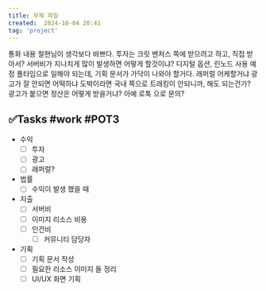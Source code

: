 ```yaml
---
title: 무제 파일
created:  2024-10-04 20:41
tag: 'project'
---
```

통화 내용 
철현님이 생각보다 바쁘다.
투자는 크릿 벤처스 쪽에 받으려고 하고, 직접 받아서?
서버비가 지나치게 많이 발생하면 어떻게 할것이냐?
	디지털 옵션, 린노드 사용 예정
풀타임으로 일해야 되는데, 기획 문서가 가닥이 나와야 할거다.
래퍼럴 어케할거냐
광고가 잘 안되면 어떡하냐
도박이라면 국내 쪽으로 트래킹이 안되니까, 해도 되는건가?
광고가 붙으면 정산은 어떻게 받을거냐?
아예 로톡 으로 문의?


## ✅Tasks #work #POT3
- 수익
	- [ ] 투자 
	- [ ] 광고 
	- [ ] 래퍼럴? 
- 법률
	- [ ] 수익이 발생 했을 때 
- 지출
	- [ ] 서버비 
	- [ ] 이미지 리소스 비용
	- [ ] 인건비
		- [ ] 커뮤니티 담당자 
- 기획
	 - [ ] 기획 문서 작성
	 - [ ] 필요한 리소스 이미지 들 정리
	 - [ ] UI/UX 화면 기획